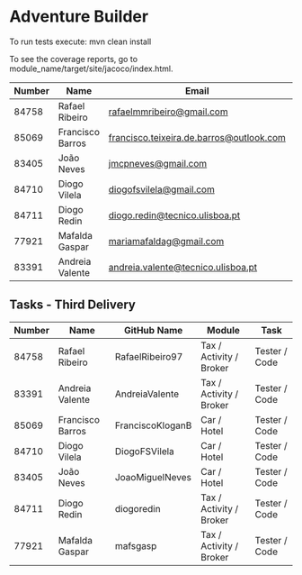 # Adventure Builder

To run tests execute: mvn clean install

To see the coverage reports, go to module_name/target/site/jacoco/index.html.


|   Number   |          Name           |                 Email                    |   Name GitHUb   | Grupo |
| ---------- | ----------------------- | -----------------------------------------| ----------------| ----- |
| 84758      | Rafael Ribeiro          | rafaelmmribeiro@gmail.com                | RafaelRibeiro97 |   17  |
| 85069      | Francisco Barros        | francisco.teixeira.de.barros@outlook.com | FranciscoKloganB|   17  |
| 83405      | João Neves              | jmcpneves@gmail.com                      | JoaoMiguelNeves |   17  |
| 84710      | Diogo Vilela            | diogofsvilela@gmail.com                  | DiogoFSVilela   |   17  |
| 84711      | Diogo Redin             | diogo.redin@tecnico.ulisboa.pt           | diogoredin      |   17  |
| 77921      | Mafalda Gaspar          | mariamafaldag@gmail.com                  | mafsgasp        |   17  |
| 83391      | Andreia Valente         | andreia.valente@tecnico.ulisboa.pt       | AndreiaValente  |   17  |


## Tasks - Third Delivery  

|   Number   |          Name           |   GitHub Name   |           Module        |     Task    |
| ---------- | ----------------------- | ----------------| ----------------------- | ----------- |
| 84758      | Rafael Ribeiro          | RafaelRibeiro97 | Tax / Activity / Broker |Tester / Code|
| 83391      | Andreia Valente         | AndreiaValente  | Tax / Activity / Broker |Tester / Code|
| 85069      | Francisco Barros        | FranciscoKloganB|       Car / Hotel       |Tester / Code|
| 84710      | Diogo Vilela            | DiogoFSVilela   |       Car / Hotel       |Tester / Code|
| 83405      | João Neves              | JoaoMiguelNeves |       Car / Hotel       |Tester / Code|
| 84711      | Diogo Redin             | diogoredin      | Tax / Activity / Broker |Tester / Code|
| 77921      | Mafalda Gaspar          | mafsgasp        | Tax / Activity / Broker |Tester / Code|
